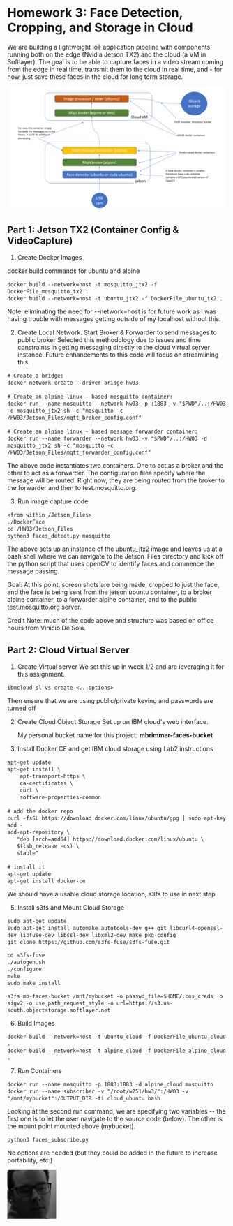 # Homework 3: Face Detection, Cropping, and Storage in Cloud
We are building a lightweight IoT application pipeline with components running both on the edge (Nvidia Jetson TX2) and the cloud (a VM in Softlayer). The goal is to be able to capture faces in a video stream coming from the edge in real time, transmit them to the cloud in real time, and - for now, just save these faces in the cloud for long term storage.

![Structure](https://raw.githubusercontent.com/mbrimmer/w251/master/hw3/StructureHW03.png)

## Part 1: Jetson TX2 (Container Config & VideoCapture)
1. Create Docker Images

docker build commands for ubuntu and alpine
```
docker build --network=host -t mosquitto_jtx2 -f DockerFile_mosquitto_tx2 .
docker build --network=host -t ubuntu_jtx2 -f DockerFile_ubuntu_tx2 .
```
Note: eliminating the need for --network=host is for future work as I was having trouble with messages getting outside of my localhost without this.

2. Create Local Network. Start Broker & Forwarder to send messages to public broker
Selected this methodology due to issues and time constraints in getting messaging directly to the cloud virtual server instance. Future enhancements to this code will focus on streamlining this.

```
# Create a bridge:
docker network create --driver bridge hw03

# Create an alpine linux - based mosquitto container:
docker run --name mosquitto --network hw03 -p :1883 -v "$PWD"/..:/HW03 -d mosquitto_jtx2 sh -c "mosquitto -c /HW03/Jetson_Files/mqtt_broker_config.conf"

# Create an alpine linux - based message forwarder container:
docker run --name forwarder --network hw03 -v "$PWD"/..:/HW03 -d mosquitto_jtx2 sh -c "mosquitto -c /HW03/Jetson_Files/mqtt_forwarder_config.conf"
```
The above code instantiates two containers. One to act as a broker and the other to act as a forwarder. The configuration files specify where the message will be routed. Right now, they are being routed from the broker to the forwarder and then to test.mosquitto.org.

3. Run image capture code
```
<from within /Jetson_Files>
./DockerFace
cd /HW03/Jetson_Files
python3 faces_detect.py mosquitto
```
The above sets up an instance of the ubuntu_jtx2 image and leaves us at a bash shell where we can navigate to the Jetson_Files directory and kick off the python script that uses openCV to identify faces and commence the message passing.

Goal: At this point, screen shots are being made, cropped to just the face, and the face is being sent from the jetson ubuntu container, to a broker alpine container, to a forwarder alpine container, and to the public test.mosquitto.org server.

Credit Note: much of the code above and structure was based on office hours from Vinicio De Sola.

## Part 2: Cloud Virtual Server
1. Create Virtual server
We set this up in week 1/2 and are leveraging it for this assignment.
```
ibmcloud sl vs create <...options>
```
Then ensure that we are using public/private keying and passwords are turned off

2. Create Cloud Object Storage
Set up on IBM cloud's web interface. <p>
My personal bucket name for this project: **mbrimmer-faces-bucket**

3. Install Docker CE and get IBM cloud storage using Lab2 instructions
```
apt-get update
apt-get install \
    apt-transport-https \
    ca-certificates \
    curl \
    software-properties-common
    
# add the docker repo    
curl -fsSL https://download.docker.com/linux/ubuntu/gpg | sudo apt-key add -
add-apt-repository \
   "deb [arch=amd64] https://download.docker.com/linux/ubuntu \
   $(lsb_release -cs) \
   stable"
 
# install it
apt-get update
apt-get install docker-ce
```

We should have a usable cloud storage location, s3fs to use in next step

5. Install s3fs and Mount Cloud Storage
```
sudo apt-get update
sudo apt-get install automake autotools-dev g++ git libcurl4-openssl-dev libfuse-dev libssl-dev libxml2-dev make pkg-config
git clone https://github.com/s3fs-fuse/s3fs-fuse.git
```
```
cd s3fs-fuse
./autogen.sh
./configure
make
sudo make install
```

```
s3fs mb-faces-bucket /mnt/mybucket -o passwd_file=$HOME/.cos_creds -o sigv2 -o use_path_request_style -o url=https://s3.us-south.objectstorage.softlayer.net
```

6. Build Images
```
docker build --network=host -t ubuntu_cloud -f DockerFile_ubuntu_cloud .
docker build --network=host -t alpine_cloud -f DockerFile_alpine_cloud .
```

7. Run Containers
```
docker run --name mosquitto -p 1883:1883 -d alpine_cloud mosquitto
docker run --name subscriber -v "/root/w251/hw3/":/HW03 -v "/mnt/mybucket":/OUTPUT_DIR -ti cloud_ubuntu bash
```
Looking at the second run command, we are specifying two variables -- the first one is to let the user navigate to the source code (below). The other is the mount point mounted above (mybucket).

```
python3 faces_subscribe.py
```
No options are needed (but they could be added in the future to increase portability, etc.)

![Image_Example](https://raw.githubusercontent.com/mbrimmer/w251/master/hw3/Faces/face-00.png)
